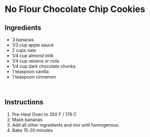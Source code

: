 # No Flour Chocolate Chip Cookies
Ingredients
---

 - 3 bananas
 - 1/3 cup apple sauce
 - 2 cups oats
 - 1/4 cup almond milk
 - 1/4 cup raisens or nuts
 - 1/4 cup dark chocolate chunks
 - 1 teaspoon vanilla
 - 1 teaspoon cinnamon

</br>

Instructions
---
 1. Pre-Heat Oven to 350 F / 176 C
 2. Mash bananas
 3. Add all other ingredients and mix until homogenous.
 4. Bake 15-20 minutes